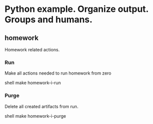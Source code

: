 # Python example. Organize output. Groups and humans. 


## homework
Homework related actions.

### Run
Make all actions needed to run homework from zero

   shell
make homework-i-run


### Purge
Delete all created artifacts from run.

   shell
make homework-i-purge